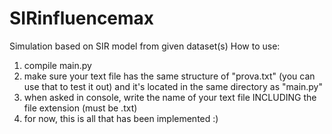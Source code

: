 # SIRinfluencemax

Simulation based on SIR model from given dataset(s)
How to use: 
1) compile main.py
2) make sure your text file has the same structure of "prova.txt" (you can use that to test it out) and it's located in the same directory as "main.py"
3) when asked in console, write the name of your text file INCLUDING the file extension (must be .txt)
4) for now, this is all that has been implemented :)
